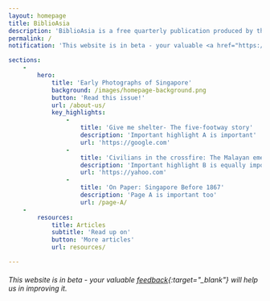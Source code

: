 ```yaml
---
layout: homepage
title: BiblioAsia
description: 'BiblioAsia is a free quarterly publication produced by the National Library Board. It features articles on the history, culture and heritage of Singapore within the larger Asian context, and has a strong focus on the collections and services of the National Library.'
permalink: /
notification: 'This website is in beta - your valuable <a href="https://www.google.com">feedback</a> will help us in improving it.'

sections:
    -
        hero:
            title: 'Early Photographs of Singapore'
            background: /images/homepage-background.png
            button: 'Read this issue!'
            url: /about-us/
            key_highlights:
                -
                    title: 'Give me shelter- The five-footway story'
                    description: 'Important highlight A is important'
                    url: 'https://google.com'
                -
                    title: 'Civilians in the crossfire: The Malayan emergency'
                    description: 'Important highlight B is equally important'
                    url: 'https://yahoo.com'
                -
                    title: 'On Paper: Singapore Before 1867'
                    description: 'Page A is important too'
                    url: /page-A/
    -
        resources:
            title: Articles
            subtitle: 'Read up on'
            button: 'More articles'
            url: resources/

---
```



<!-- Type your notification here - the notification bar will not appear if this is empty. For other changes, refer to _data/homepage.yml to edit the homepage -->
###### This website is in beta - your valuable [feedback](https://form.sg/#!/forms/govtech/5a9ce876b3a3b6006e6b8335){:target="_blank"} will help us in improving it.